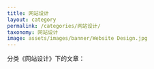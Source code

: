 ```yaml
---
title: 网站设计
layout: category
permalink: /categories/网站设计/
taxonomy: 网站设计
image: assets/images/banner/Website Design.jpg
---
```


分类《网站设计》下的文章：